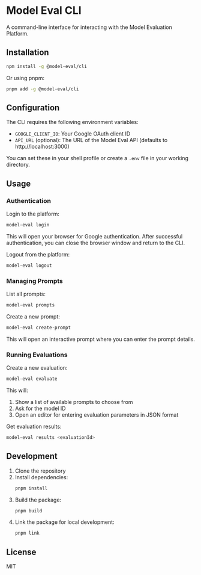 # Model Eval CLI

A command-line interface for interacting with the Model Evaluation Platform.

## Installation

```bash
npm install -g @model-eval/cli
```

Or using pnpm:

```bash
pnpm add -g @model-eval/cli
```

## Configuration

The CLI requires the following environment variables:

- `GOOGLE_CLIENT_ID`: Your Google OAuth client ID
- `API_URL` (optional): The URL of the Model Eval API (defaults to http://localhost:3000)

You can set these in your shell profile or create a `.env` file in your working directory.

## Usage

### Authentication

Login to the platform:
```bash
model-eval login
```

This will open your browser for Google authentication. After successful authentication, you can close the browser window and return to the CLI.

Logout from the platform:
```bash
model-eval logout
```

### Managing Prompts

List all prompts:
```bash
model-eval prompts
```

Create a new prompt:
```bash
model-eval create-prompt
```

This will open an interactive prompt where you can enter the prompt details.

### Running Evaluations

Create a new evaluation:
```bash
model-eval evaluate
```

This will:
1. Show a list of available prompts to choose from
2. Ask for the model ID
3. Open an editor for entering evaluation parameters in JSON format

Get evaluation results:
```bash
model-eval results <evaluationId>
```

## Development

1. Clone the repository
2. Install dependencies:
   ```bash
   pnpm install
   ```
3. Build the package:
   ```bash
   pnpm build
   ```
4. Link the package for local development:
   ```bash
   pnpm link
   ```

## License

MIT 